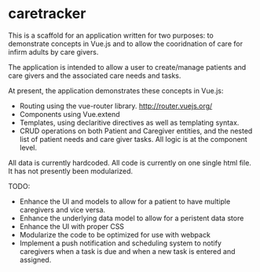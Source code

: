 # caretracker

This is a scaffold for an application written for two purposes: to demonstrate concepts in Vue.js and to allow the cooridnation of care for infirm adults by care givers.

The application is intended to allow a user to create/manage patients and care givers and the associated care needs and tasks.

At present, the application demonstrates these concepts in Vue.js:

- Routing using the vue-router library.  http://router.vuejs.org/
- Components using Vue.extend
- Templates, using declaritive directives as well as templating syntax.
- CRUD operations on both Patient and Caregiver entities, and the nested list of patient needs and care giver tasks.  All logic is at the component level.


All data is currently hardcoded.
All code is currently on one single html file.  It has not presently been modularized.

TODO:

- Enhance the UI and models to allow for a patient to have multiple caregivers and vice versa.
- Enhance the underlying data model to allow for a peristent data store
- Enhance the UI with proper CSS
- Modularize the code to be optimized for use with webpack
- Implement a push notification and scheduling system to notify caregivers when a task is due and when a new task is entered and assigned.
